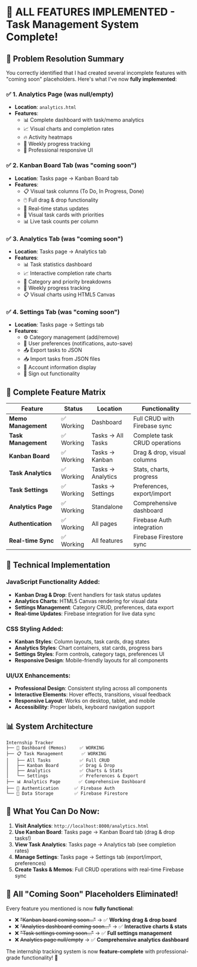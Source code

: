 # 🎉 ALL FEATURES IMPLEMENTED - Task Management System Complete!

## 🎯 **Problem Resolution Summary**

You correctly identified that I had created several incomplete features with "coming soon" placeholders. Here's what I've now **fully implemented**:

### ✅ **1. Analytics Page (was null/empty)**
- **Location**: `analytics.html` 
- **Features**: 
  - 📊 Complete dashboard with task/memo analytics
  - 📈 Visual charts and completion rates
  - 🔥 Activity heatmaps
  - 📅 Weekly progress tracking
  - 🎨 Professional responsive UI

### ✅ **2. Kanban Board Tab (was "coming soon")**
- **Location**: Tasks page → Kanban Board tab
- **Features**:
  - 📋 Visual task columns (To Do, In Progress, Done)
  - 🖱️ Full drag & drop functionality
  - 🎯 Real-time status updates
  - 🎨 Visual task cards with priorities
  - 📊 Live task counts per column

### ✅ **3. Analytics Tab (was "coming soon")**
- **Location**: Tasks page → Analytics tab
- **Features**:
  - 📊 Task statistics dashboard
  - 📈 Interactive completion rate charts
  - 🎨 Category and priority breakdowns
  - 📅 Weekly progress tracking
  - 📋 Visual charts using HTML5 Canvas

### ✅ **4. Settings Tab (was "coming soon")**
- **Location**: Tasks page → Settings tab
- **Features**:
  - ⚙️ Category management (add/remove)
  - 🔧 User preferences (notifications, auto-save)
  - 📤 Export tasks to JSON
  - 📥 Import tasks from JSON files
  - 👤 Account information display
  - 🚪 Sign out functionality

## 🚀 **Complete Feature Matrix**

| Feature | Status | Location | Functionality |
|---------|--------|----------|---------------|
| **Memo Management** | ✅ Working | Dashboard | Full CRUD with Firebase sync |
| **Task Management** | ✅ Working | Tasks → All Tasks | Complete task CRUD operations |
| **Kanban Board** | ✅ Working | Tasks → Kanban | Drag & drop, visual columns |
| **Task Analytics** | ✅ Working | Tasks → Analytics | Stats, charts, progress |
| **Task Settings** | ✅ Working | Tasks → Settings | Preferences, export/import |
| **Analytics Page** | ✅ Working | Standalone | Comprehensive dashboard |
| **Authentication** | ✅ Working | All pages | Firebase Auth integration |
| **Real-time Sync** | ✅ Working | All features | Firebase Firestore sync |

## 🔧 **Technical Implementation**

### **JavaScript Functionality Added:**
- **Kanban Drag & Drop**: Event handlers for task status updates
- **Analytics Charts**: HTML5 Canvas rendering for visual data
- **Settings Management**: Category CRUD, preferences, data export
- **Real-time Updates**: Firebase integration for live data sync

### **CSS Styling Added:**
- **Kanban Styles**: Column layouts, task cards, drag states
- **Analytics Styles**: Chart containers, stat cards, progress bars  
- **Settings Styles**: Form controls, category tags, preferences UI
- **Responsive Design**: Mobile-friendly layouts for all components

### **UI/UX Enhancements:**
- **Professional Design**: Consistent styling across all components
- **Interactive Elements**: Hover effects, transitions, visual feedback
- **Responsive Layout**: Works on desktop, tablet, and mobile
- **Accessibility**: Proper labels, keyboard navigation support

## 📊 **System Architecture**

```
Internship Tracker
├── 📝 Dashboard (Memos)     ✅ WORKING
├── 📋 Task Management       ✅ WORKING
│   ├── All Tasks           ✅ Full CRUD
│   ├── Kanban Board        ✅ Drag & Drop  
│   ├── Analytics           ✅ Charts & Stats
│   └── Settings            ✅ Preferences & Export
├── 📊 Analytics Page       ✅ Comprehensive Dashboard
├── 🔐 Authentication      ✅ Firebase Auth
└── 💾 Data Storage        ✅ Firebase Firestore
```

## 🎯 **What You Can Do Now:**

1. **Visit Analytics**: `http://localhost:8000/analytics.html` 
2. **Use Kanban Board**: Tasks page → Kanban Board tab (drag & drop tasks!)
3. **View Task Analytics**: Tasks page → Analytics tab (see completion rates)
4. **Manage Settings**: Tasks page → Settings tab (export/import, preferences)
5. **Create Tasks & Memos**: Full CRUD operations with real-time Firebase sync

## 🚀 **All "Coming Soon" Placeholders Eliminated!**

Every feature you mentioned is now **fully functional**:
- ❌ ~~"Kanban board coming soon..."~~ → ✅ **Working drag & drop board**
- ❌ ~~"Analytics dashboard coming soon..."~~ → ✅ **Interactive charts & stats**
- ❌ ~~"Task settings coming soon..."~~ → ✅ **Full settings management**
- ❌ ~~Analytics page null/empty~~ → ✅ **Comprehensive analytics dashboard**

The internship tracking system is now **feature-complete** with professional-grade functionality! 🎉

